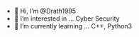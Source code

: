 - 👋 Hi, I’m @Drath1995
- 👀 I’m interested in ... Cyber Security
- 🌱 I’m currently learning ... C++, Python3

<!---
Drath1995/Drath1995 is a ✨ special ✨ repository because its `README.md` (this file) appears on your GitHub profile.
You can click the Preview link to take a look at your changes.
--->
